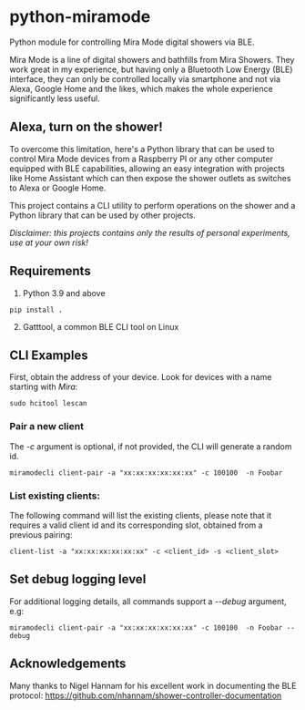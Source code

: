# python-miramode

Python module for controlling Mira Mode digital showers via BLE.

Mira Mode is a line of digital showers and bathfills from Mira Showers. They
work great in my experience, but having only a Bluetooth Low Energy (BLE)
interface, they can only be controlled locally via smartphone and not via
Alexa, Google Home and the likes, which makes the whole experience
significantly less useful.

## Alexa, turn on the shower!

To overcome this limitation, here's a Python library that can be used to
control Mira Mode devices from a Raspberry PI or any other computer equipped
with BLE capabilities, allowing an easy integration with projects like
Home Assistant which can then expose the shower outlets as switches to
Alexa or Google Home.

This project contains a CLI utility to perform operations on the shower and
a Python library that can be used by other projects.

*Disclaimer: this projects contains only the results of personal experiments,
use at your own risk!*

## Requirements

1. Python 3.9 and above

```console
pip install .
```

2. Gatttool, a common BLE CLI tool on Linux

## CLI Examples

First, obtain the address of your device. Look for devices with a name
starting with *Mira*:

```console
sudo hcitool lescan
```

### Pair a new client

The _-c_ argument is optional, if not provided, the CLI will generate a
random id.

```console
miramodecli client-pair -a "xx:xx:xx:xx:xx:xx" -c 100100  -n Foobar
```

### List existing clients:

The following command will list the existing clients, please note that it
requires a valid client id and its corresponding slot, obtained from a
previous pairing:

```console
client-list -a "xx:xx:xx:xx:xx:xx" -c <client_id> -s <client_slot>
```

## Set debug logging level

For additional logging details, all commands support a _--debug_ argument, e.g:

```console
miramodecli client-pair -a "xx:xx:xx:xx:xx:xx" -c 100100  -n Foobar --debug
```

## Acknowledgements

Many thanks to Nigel Hannam for his excellent work in documenting the BLE
protocol: https://github.com/nhannam/shower-controller-documentation
